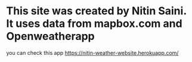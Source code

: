 # This site was created by Nitin Saini. It uses data from mapbox.com and Openweatherapp

you can check this app https://nitin-weather-website.herokuapp.com/